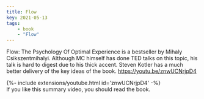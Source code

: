 ```yaml
---
title: Flow
key: 2021-05-13
tags: 
    - book
    - "Flow"
---
```


Flow: The Psychology Of Optimal Experience is a bestseller by Mihaly Csikszentmihalyi.
Although MC himself has done TED talks on this topic, his talk is hard to digest due to his thick accent. Steven Kotler has a much better delivery of the key ideas of the book. 
https://youtu.be/znwUCNrjpD4
<div>{%- include extensions/youtube.html id='znwUCNrjpD4' -%}</div>  
If you like this summary video, you should read the book. 

